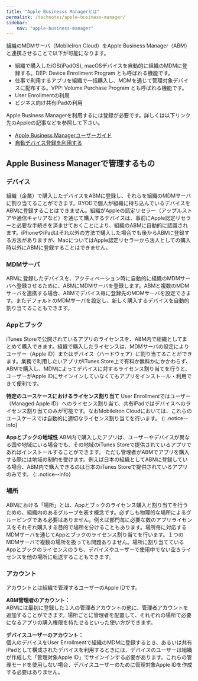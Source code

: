 ```yaml
---
title: "Apple Businesss Managerとは"
permalink: /technotes/apple-business-manager/
sidebar:
    nav: "apple-business-manager"
---
```


組織のMDMサーバ（MobileIron Cloud）をApple Business Manager（ABM）と連携させることで以下が可能になります。
- 組織で購入したiOS(iPadOS), macOSデバイスを自動的に組織のMDMに登録する。DEP: Device Enrollment Program とも呼ばれる機能です。
- 仕事で利用するアプリを組織で一括購入し、MDMを通じて管理対象デバイスに配布する。VPP: Volume Purchase Program とも呼ばれる機能です。
- User Enrollmentの利用
- ビジネス向け共有iPadの利用

Apple Business Managerを利用するには登録が必要です。詳しくは以下リンク先のAppleの記事などを参照して下さい。
- [Apple Business Managerユーザーガイド](https://support.apple.com/ja-jp/guide/apple-business-manager/welcome/web)
- [自動デバイス登録を利用する](https://support.apple.com/ja-jp/HT204142)


## Apple Business Managerで管理するもの

### デバイス
組織（企業）で購入したデバイスをABMに登録し、それらを組織のMDMサーバに割り当てることができます。BYODで個人が組織に持ち込んでいるデバイスをABMに登録することはできません。組織がAppleの認定リセラー（アップルストアや通信キャリアなど）を通じて購入するデバイスは、事前にApple認定リセラーと必要な手続きを済ませておくことにより、組織のABMに自動的に認識されます。iPhoneやiPadはそれ以外の方法で購入した場合でも後からABMに登録する方法がありますが、MacについてはApple認定リセラーから法人としての購入時以外にABMに登録することはできません。

### MDMサーバ
ABMに登録したデバイスを、アクティベーション時に自動的に組織のMDMサーバへ登録させるために、ABMにMDMサーバを登録します。ABMと複数のMDMサーバを連携する場合、ABMでデバイス毎に登録先のMDMサーバを設定できます。またデフォルトのMDMサーバを設定し、新しく購入するデバイスを自動的割り当てることもできます。

### Appとブック
iTunes Storeで公開されているアプリのライセンスを、ABM内で組織としてまとめて購入できます。組織で購入したライセンスは、MDMサーバの設定によりユーザー（Apple ID）またはデバイス（ハードウェア）に割り当てることができます。業務で利用したいアプリがiTunes Store上で有料か無料かにかかわらず、ABMで購入し、MDMによってデバイスに対するライセンス割り当てを行うと、ユーザーがApple IDにサインインしていなくてもアプリをインストール・利用できて便利です。

**特定のユースケースにおけるライセンス割り当て** User Enrollmentではユーザー（Managed Apple ID）へのライセンス割り当て、共有iPadではデバイスへのライセンス割り当てのみが可能です。なおMobileIron Cloudにおいては、これらのユースケースでは自動的に適切なライセンス割り当てを行います。
{: .notice--info}

**Appとブックの地域性** ABM内で購入したアプリは、ユーザーやデバイスが異なる国や地域にいる場合でも、その地域のiTunes Storeで提供されているアプリであればインストールすることができます。
ただし管理者がABMでアプリを購入する際には地域の制約を受けます。例えば日本の組織としてABMに登録している場合、ABM内で購入できるのは日本のiTunes Storeで提供されているアプリのみです。
{: .notice--info}

### 場所
ABMにおける「場所」とは、Appとブックのライセンス購入と割り当てを行うための、組織内のあるグループを表す概念です。必ずしも物理的な場所によるグルーピングである必要はありません。例えば部門毎に必要な数のアプリライセンスをそれぞれ購入する目的で場所を分けることもあります。場所毎に対応するMDMサーバを通じてAppとブックのライセンス割り当てを行います。１つのMDMサーバで複数の場所を扱っても問題ありません。場所に割り当てているAppとブックのライセンスのうち、デバイスやユーザーで使用中でない空きライセンスを他の場所に転送することもできます。

### アカウント
アカウントとは組織で管理するユーザーのApple IDです。

**ABM管理者のアカウント：**  
ABMには最初に登録した１人の管理者アカウントの他に、管理者アカウントを追加することができます。場所ごとに管理者を配置して、それぞれの場所で必要になるアプリの購入権限を持たせるといった使い方ができます。 

**デバイスユーザーのアカウント：**  
個人のデバイスをUser Enrollmentで組織のMDMに登録するとき、あるいは共有iPadとして構成されたデバイスを利用するときには、デバイスのユーザーは組織が作成した「管理対象Apple ID」でサインインする必要があります。これらの管理モードを使用しない場合、デバイスユーザーのために管理対象Apple IDを作成する必要はありません。